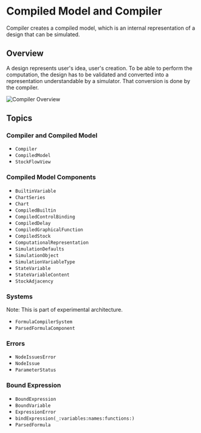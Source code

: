 # Compiled Model and Compiler

Compiler creates a compiled model, which is an internal representation of
a design that can be simulated.

## Overview

A design represents user's idea, user's creation. To be able to perform the
computation, the design has to be validated and converted into a
representation understandable by a simulator. That conversion is done by
the compiler.

![Compiler Overview](compiler-overview)


## Topics

### Compiler and Compiled Model

- ``Compiler``
- ``CompiledModel``
- ``StockFlowView``

### Compiled Model Components

- ``BuiltinVariable``
- ``ChartSeries``
- ``Chart``
- ``CompiledBuiltin``
- ``CompiledControlBinding``
- ``CompiledDelay``
- ``CompiledGraphicalFunction``
- ``CompiledStock``
- ``ComputationalRepresentation``
- ``SimulationDefaults``
- ``SimulationObject``
- ``SimulationVariableType``
- ``StateVariable``
- ``StateVariableContent``
- ``StockAdjacency``

### Systems

Note: This is part of experimental architecture.

- ``FormulaCompilerSystem``
- ``ParsedFormulaComponent``

### Errors

- ``NodeIssuesError``
- ``NodeIssue``
- ``ParameterStatus``

### Bound Expression

- ``BoundExpression``
- ``BoundVariable``
- ``ExpressionError``
- ``bindExpression(_:variables:names:functions:)``
- ``ParsedFormula``
